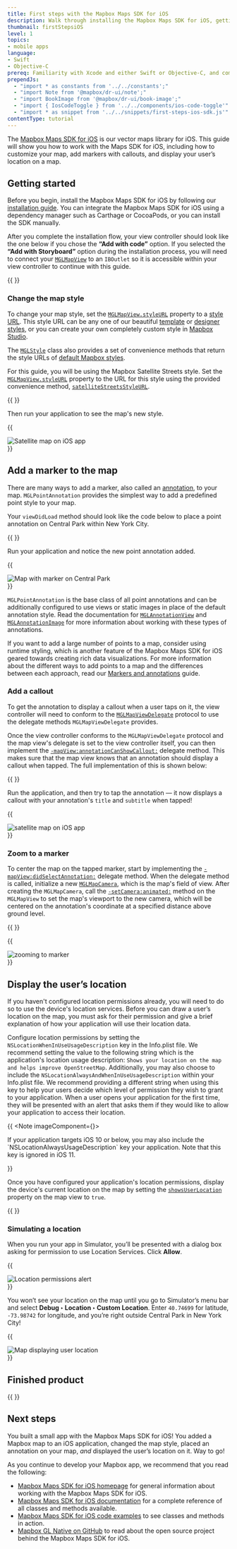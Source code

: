```yaml
---
title: First steps with the Mapbox Maps SDK for iOS
description: Walk through installing the Mapbox Maps SDK for iOS, getting a map on the screen, and placing a pin on it.
thumbnail: firstStepsiOS
level: 1
topics:
- mobile apps
language:
- Swift
- Objective-C
prereq: Familiarity with Xcode and either Swift or Objective-C, and completion of the Mapbox Maps SDK for iOS installation guide.
prependJs:
  - "import * as constants from '../../constants';"
  - "import Note from '@mapbox/dr-ui/note';"
  - "import BookImage from '@mapbox/dr-ui/book-image';"
  - "import { IosCodeToggle } from '../../components/ios-code-toggle'"
  - "import * as snippet from '../../snippets/first-steps-ios-sdk.js'"
contentType: tutorial
---
```



The [Mapbox Maps SDK for iOS](https://www.mapbox.com/ios-sdk) is our vector maps library for iOS. This guide will show you how to work with the Maps SDK for iOS, including how to customize your map, add markers with callouts, and display your user’s location on a map.

## Getting started

Before you begin, install the Mapbox Maps SDK for iOS by following our [installation guide](https://www.mapbox.com/install/ios/). You can integrate the Mapbox Maps SDK for iOS using a dependency manager such as Carthage or CocoaPods, or you can install the SDK manually.

After you complete the installation flow, your view controller should look like the one below if you chose the **“Add with code”** option. If you selected the **“Add with Storyboard”** option during the installation process, you will need to connect your [`MGLMapView`](https://www.mapbox.com/ios-sdk/api/{{constants.VERSION_IOS_MAPS}}/Classes/MGLMapView.html) to an `IBOutlet` so it is accessible within your view controller to continue with this guide.


{{
  <IosCodeToggle
    id='code-getting-started'
    swiftCode={snippet.finalSwift}
    swiftCopyRanges={[[8,11]]}
    objectiveCCode={snippet.finalObjc}
    objectiveCCopyRanges={[[13,16]]}
  />
}}


### Change the map style

To change your map style, set the [`MGLMapView.styleURL`](https://www.mapbox.com/ios-sdk/api/{{constants.VERSION_IOS_MAPS}}/Classes/MGLMapView.html#/c:objc(cs)MGLMapView(py)styleURL) property to a [style URL](/help/glossary/style-url). This style URL can be any one of our beautiful [template](https://www.mapbox.com/maps/) or [designer styles](https://www.mapbox.com/designer-maps/), or you can create your own completely custom style in [Mapbox Studio](https://www.mapbox.com/studio-manual/).

The [`MGLStyle`](https://www.mapbox.com/ios-sdk/api/{{constants.VERSION_IOS_MAPS}}/Classes/MGLStyle.html) class also provides a set of convenience methods that return the style URLs of [default Mapbox styles](https://www.mapbox.com/ios-sdk/api/{{constants.VERSION_IOS_MAPS}}/Classes/MGLStyle.html#/Accessing%20Default%20Styles).

For this guide, you will be using the Mapbox Satellite Streets style. Set the [`MGLMapView.styleURL`](https://www.mapbox.com/ios-sdk/api/{{constants.VERSION_IOS_MAPS}}/Classes/MGLMapView.html#/c:objc(cs)MGLMapView(py)styleURL) property to the URL for this style using the provided convenience method, [`satelliteStreetsStyleURL`](https://www.mapbox.com/ios-sdk/api/{{constants.VERSION_IOS_MAPS}}/Classes/MGLStyle.html#/c:objc(cs)MGLStyle(cm)satelliteStreetsStyleURL).

{{
  <IosCodeToggle
    id='code-change-the-map-style'
    swiftCode={snippet.finalSwift}
    swiftCopyRanges={[[13,13]]}
    objectiveCCode={snippet.finalObjc}
    objectiveCCopyRanges={[[18,18]]}
  />
}}

Then run your application to see the map's new style.

{{
<div className='my12 p2 clearfix align-center'>
  <div className='device contain device-phone-v'><img src="/help/img/ios/first-steps-satellite-style.png" className='wmax300' alt="Satellite map on iOS app" /></div>
</div>
}}

## Add a marker to the map

There are many ways to add a marker, also called an [annotation](/help/glossary/annotation/), to your map. `MGLPointAnnotation` provides the simplest way to add a predefined point style to your map.

Your `viewDidLoad` method should look like the code below to place a point annotation on Central Park within New York City.

{{
  <IosCodeToggle
    id='code-add-a-marker-to-the-map'
    swiftCode={snippet.finalSwift}
    swiftCopyRanges={[[15,20]]}
    objectiveCCode={snippet.finalObjc}
    objectiveCCopyRanges={[[20,25]]}
  />
}}

Run your application and notice the new point annotation added.

{{
<div className='my12 p2 clearfix align-center'>
  <div className='device contain device-phone-v'><img src="/help/img/ios/first-steps-add-marker.png" className='wmax300' alt="Map with marker on Central Park" /></div>
</div>
}}

`MGLPointAnnotation` is the base class of all point annotations and can be additionally configured to use views or static images in place of the default annotation style. Read the documentation for  [`MGLAnnotationView`](https://www.mapbox.com/ios-sdk/api/{{constants.VERSION_IOS_MAPS}}/Classes/MGLAnnotationView.html) and [`MGLAnnotationImage`](https://www.mapbox.com/ios-sdk/api/{{constants.VERSION_IOS_MAPS}}/Classes/MGLAnnotationImage.html) for more information about working with these types of annotations.

If you want to add a large number of points to a map, consider using runtime styling, which is another feature of the Mapbox Maps SDK for iOS geared towards creating rich data visualizations. For more information about the different ways to add points to a map and the differences between each approach, read our [Markers and annotations](https://www.mapbox.com/ios-sdk/maps/overview/markers-and-annotations/) guide.

### Add a callout

To get the annotation to display a callout when a user taps on it, the view controller will need to conform to the [`MGLMapViewDelegate`](https://www.mapbox.com/ios-sdk/api/{{constants.VERSION_IOS_MAPS}}/Protocols/MGLMapViewDelegate.html) protocol to use the delegate methods `MGLMapViewDelegate` provides.

Once the view controller conforms to the `MGLMapViewDelegate` protocol and the map view's delegate is set to the view controller itself, you can then implement the <code><a href="https://www.mapbox.com/ios-sdk/api/{{constants.VERSION_IOS_MAPS}}/Protocols/MGLMapViewDelegate.html#/c:objc(pl)MGLMapViewDelegate(im)mapView:annotationCanShowCallout:">-mapView:annotationCanShowCallout:</a></code> delegate method. This makes sure that the map view knows that an annotation should display a callout when tapped. The full implementation of this is shown below:

{{
  <IosCodeToggle
    id='code-add-a-callout'
    swiftCode={snippet.finalSwift}
    swiftCopyRanges={[[22,23],[29,32]]}
    objectiveCCode={snippet.finalObjc}
    objectiveCCopyRanges={[[30,31],[34,37]]}
  />
}}


Run the application, and then try to tap the annotation &mdash; it now displays a callout with your annotation's `title` and `subtitle` when tapped!

{{
<div className='my12 p2 clearfix align-center'>
  <div className='device contain device-phone-v'><img src="/help/img/ios/first-steps-add-callout.png" className='wmax300' alt="satellite map on iOS app" /></div>
</div>
}}

### Zoom to a marker

To center the map on the tapped marker, start by implementing the [`-mapView:didSelectAnnotation:`](https://www.mapbox.com/ios-sdk/api/{{constants.VERSION_IOS_MAPS}}/Protocols/MGLMapViewDelegate.html#/c:objc(pl)MGLMapViewDelegate(im)mapView:didSelectAnnotation:) delegate method. When the delegate method is called, initialize a new [`MGLMapCamera`](https://www.mapbox.com/ios-sdk/api/{{constants.VERSION_IOS_MAPS}}/Classes/MGLMapCamera.html), which is the map's field of view. After creating the `MGLMapCamera`, call the [`-setCamera:animated:`](https://www.mapbox.com/ios-sdk/api/{{constants.VERSION_IOS_MAPS}}/Classes/MGLMapView.html#/c:objc(cs)MGLMapView(im)setCamera:animated:) method on the `MGLMapView` to set the map's viewport to the new camera, which will be centered on the annotation's coordinate at a specified distance above ground level.

{{
  <IosCodeToggle
    id='code-zoom-to-a-marker'
    swiftCode={snippet.finalSwift}
    swiftCopyRanges={[[34,38]]}
    objectiveCCode={snippet.finalObjc}
    objectiveCCopyRanges={[[39,43]]}
  />
}}

{{
<div className='my12 p2 clearfix align-center'>
  <div className='device contain device-phone-v'><img src="/help/img/ios/first-steps-zoom-marker.gif" className='wmax300' alt="zooming to marker" /></div>
</div>
}}

## Display the user’s location

If you haven't configured location permissions already, you will need to do so to use the device's location services. Before you can draw a user’s location on the map, you must ask for their permission and give a brief explanation of how your application will use their location data.

Configure location permissions by setting the `NSLocationWhenInUseUsageDescription` key in the Info.plist file. We recommend setting the value to the following string which is the application's location usage description: `Shows your location on the map and helps improve OpenStreetMap`. Additionally, you may also choose to include the `NSLocationAlwaysAndWhenInUseUsageDescription` within your Info.plist file. We recommend providing a different string when using this key to help your users decide which level of permission they wish to grant to your application. When a user opens your application for the first time, they will be presented with an alert that asks them if they would like to allow your application to access their location.

{{
<Note imageComponent={<BookImage />}>
  <p>If your application targets iOS 10 or below, you may also include the `NSLocationAlwaysUsageDescription` key your application. Note that this key is ignored in iOS 11.</p>
</Note>
}}

Once you have configured your application's location permissions, display the device's current location on the map by setting the [`showsUserLocation`](https://www.mapbox.com/ios-sdk/api/{{constants.VERSION_IOS_MAPS}}/Classes/MGLMapView.html#/c:objc(cs)MGLMapView(py)showsUserLocation) property on the map view to `true`.

{{
  <IosCodeToggle
    id='code-display-the-users-location'
    swiftCode={snippet.finalSwift}
    swiftCopyRanges={[[25,27]]}
    objectiveCCode={snippet.finalObjc}
    objectiveCCopyRanges={[[27,29]]}
  />
}}

### Simulating a location

When you run your app in Simulator, you’ll be presented with a dialog box asking for permission to use Location Services. Click **Allow**.

{{
<div className='my12 p2 clearfix align-center'>
  <div className='device contain device-phone-v'><img src="/help/img/ios/first-steps-user-location-permission.png" className='wmax300' alt="Location permissions alert" /></div>
</div>
}}

You won’t see your location on the map until you go to Simulator’s menu bar and select **Debug ‣ Location ‣ Custom Location**. Enter `40.74699` for latitude, `-73.98742` for longitude, and you’re right outside Central Park in New York City!

{{
<div className='my12 p2 clearfix align-center'>
  <div className='device contain device-phone-v'><img src="/help/img/ios/first-steps-user-location.png" className='wmax300' alt="Map displaying user location" /></div>
</div>
}}

## Finished product

{{
  <IosCodeToggle
    id='code-finished-product'
    swiftCode={snippet.finalSwift}
    objectiveCCode={snippet.finalObjc}
  />
}}

## Next steps

You built a small app with the Mapbox Maps SDK for iOS! You added a Mapbox map to an iOS application, changed the map style, placed an annotation on your map, _and_ displayed the user’s location on it. Way to go!

As you continue to develop your Mapbox app, we recommend that you read the following:

* [Mapbox Maps SDK for iOS homepage](https://www.mapbox.com/ios-sdk) for general information about working with the Mapbox Maps SDK for iOS.
* [Mapbox Maps SDK for iOS documentation](https://www.mapbox.com/ios-sdk) for a complete reference of all classes and methods available.
* [Mapbox Maps SDK for iOS code examples](https://www.mapbox.com/ios-sdk) to see classes and methods in action.
* [Mapbox GL Native on GitHub](https://github.com/mapbox/mapbox-gl-native) to read about the open source project behind the Mapbox Maps SDK for iOS.
